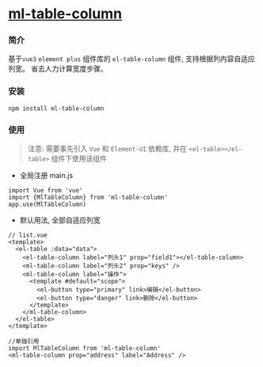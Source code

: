 # [ml-table-column](https://github.com/menglong-li/MlTableColumn)

### 简介
基于`vue3` `element plus` 组件库的 `el-table-column` 组件, 支持根据列内容自适应列宽。
省去人力计算宽度步骤。
### 安装
```
npm install ml-table-column
```

### 使用
> 注意: 需要事先引入 `Vue` 和 `Element-UI` 依赖库, 并在 `<el-table></el-table>` 组件下使用该组件
- 全局注册 main.js
```
import Vue from 'vue'
import {MlTableColumn} from 'ml-table-column'
app.use(MlTableColumn)
```

- 默认用法, 全部自适应列宽
```
// list.vue
<template>
  <el-table :data="data">
    <el-table-column label="列头1" prop="field1"></el-table-column>
    <ml-table-column label="列头2" prop="keys" />
    <ml-table-column label="操作">
      <template #default="scope">
        <el-button type="primary" link>编辑</el-button>
        <el-button type="danger" link>删除</el-button>
      </template>
    </ml-table-column>
  </el-table>
</template>
```

```
//单独引用
import MlTableColumn from 'ml-table-column'
<ml-table-column prop="address" label="Address" />
```